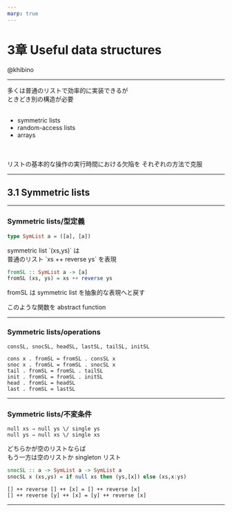 ```yaml
---
marp: true
---
```

<!-- theme: gaia -->
<!-- template: invert -->
<!-- page_number: true -->
<!-- paginate: true -->
<!-- headingDivider: 3 -->

# 3章 Useful data structures

@khibino

---

<div style="text-align:left">
多くは普通のリストで効率的に実装できるが<br>
ときどき別の構造が必要
</div>

<br/>

* symmetric lists
* random-access lists
* arrays

<br/>
<br/>

<div style="text-align:left">
リストの基本的な操作の実行時間における欠陥を
それぞれの方法で克服
</div>

---

## 3.1 Symmetric lists

---

### Symmetric lists/型定義

```haskell
type SymList a = ([a], [a])
```

<div style="text-align:left">
symmetric list `(xs,ys)` は<br>
普通のリスト `xs ++ reverse ys` を表現
</div>

<!-- --- -->

<!-- ### Symmetric lists/abstract function -->

```haskell
fromSL :: SymList a -> [a]
fromSL (xs, ys) = xs ++ reverse ys
```

<div style="text-align:left">
fromSL は symmetric list を抽象的な表現へと戻す

このような関数を abstract function
</div>

---

### Symmetric lists/operations

```
consSL, snocSL, headSL, lastSL, tailSL, initSL
```

```
cons x . fromSL = fromSL . consSL x
snoc x . fromSL = fromSL . snocSL x
tail . fromSL = fromSL . tailSL
init . fromSL = fromSL . initSL
head . fromSL = headSL
last . fromSL = lastSL
```

---

### Symmetric lists/不変条件

```
null xs ⇒ null ys \/ single ys
null ys ⇒ null xs \/ single xs
```

<div style="text-align:left">
どちらかが空のリストならば<br/>
もう一方は空のリストか singleton リスト
</div>

```haskell
snocSL :: a -> SymList a -> SymList a
snocSL x (xs,ys) = if null xs then (ys,[x]) else (xs,x:ys)
```

```
[] ++ reverse [] ++ [x] = [] ++ reverse [x]
[] ++ reverse [y] ++ [x] = [y] ++ reverse [x]
```

---
